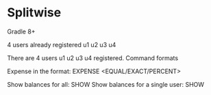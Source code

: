 # Splitwise
Gradle 8+


4 users already registered
u1 u2 u3 u4


There are 4 users u1 u2 u3 u4 registered.
Command formats

Expense in the format: EXPENSE <user-id-of-person-who-paid> <Paid Amount> <no-of-users> <space-separated-list-of-users> <EQUAL/EXACT/PERCENT> <space-separated-values-in-case-of-non-equal>


Show balances for all: SHOW
Show balances for a single user: SHOW <user-id>


